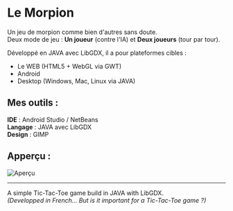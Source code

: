 Le Morpion
==========

Un jeu de morpion comme bien d'autres sans doute.  
Deux mode de jeu : **Un joueur** (contre l'IA) et **Deux joueurs** (tour par tour).  

Développé en JAVA avec LibGDX, il a pour plateformes cibles :
* Le WEB (HTML5 + WebGL via GWT)
* Android
* Desktop (Windows, Mac, Linux via JAVA)

Mes outils :
------------

**IDE** : Android Studio / NetBeans  
**Langage** : JAVA avec LibGDX  
**Design** : GIMP

Apperçu :
---------

![Aperçu](https://raw.githubusercontent.com/neeftarah/le-morpion/master/design_sources/preview.jpg)


--------

A simple Tic-Tac-Toe game build in JAVA with LibGDX.  
*(Developped in French... But is it important for a Tic-Tac-Toe game ?)*
